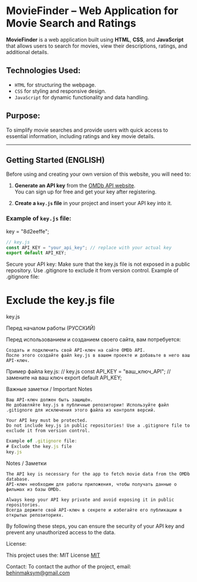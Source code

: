# MovieFinder – Web Application for Movie Search and Ratings

**MovieFinder** is a web application built using **HTML**, **CSS**, and **JavaScript** that allows users to search for movies, view their descriptions, ratings, and additional details.

## Technologies Used:
* `HTML` for structuring the webpage.
* `CSS` for styling and responsive design.
* `JavaScript` for dynamic functionality and data handling.

## Purpose:
To simplify movie searches and provide users with quick access to essential information, including ratings and key movie details.

---

## Getting Started (ENGLISH)

Before using and creating your own version of this website, you will need to:

1. **Generate an API key** from the [OMDb API website](https://www.omdbapi.com/).  
   You can sign up for free and get your key after registering.
   
2. **Create a `key.js` file** in your project and insert your API key into it.

### Example of `key.js` file:
key = "8d2eeffe";
```javascript
// key.js
const API_KEY = "your_api_key"; // replace with your actual key
export default API_KEY;
```

Secure your API key:
Make sure that the key.js file is not exposed in a public repository. Use .gitignore to exclude it from version control.
Example of .gitignore file: 
# Exclude the key.js file
key.js

Перед началом работы (РУССКИЙ)

Перед использованием и созданием своего сайта, вам потребуется:

    Создать и подключить свой API-ключ на сайте OMDb API.
    После этого создайте файл key.js в вашем проекте и добавьте в него ваш API-ключ.

Пример файла key.js:
// key.js
const API_KEY = "ваш_ключ_API"; // замените на ваш ключ
export default API_KEY;

Важные заметки / Important Notes

    Ваш API-ключ должен быть защищён.
    Не добавляйте key.js в публичные репозитории! Используйте файл .gitignore для исключения этого файла из контроля версий.

    Your API key must be protected.
    Do not include key.js in public repositories! Use a .gitignore file to exclude it from version control.
```javascript
Example of .gitignore file:
# Exclude the key.js file
key.js
```

Notes / Заметки

    The API key is necessary for the app to fetch movie data from the OMDb database.
    API-ключ необходим для работы приложения, чтобы получать данные о фильмах из базы OMDb.

    Always keep your API key private and avoid exposing it in public repositories.
    Всегда держите свой API-ключ в секрете и избегайте его публикации в открытых репозиториях.

By following these steps, you can ensure the security of your API key and prevent any unauthorized access to the data.

License:

This project uses the: MIT License [MIT](https://github.com/istbega/MovieFinder/blob/main/LICENSE)

Contact:
To contact the author of the project, email: behinmaksym@gmail.com



